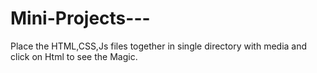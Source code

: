 # Mini-Projects---
Place the HTML,CSS,Js files together in single directory with media and click on Html to see the Magic.
